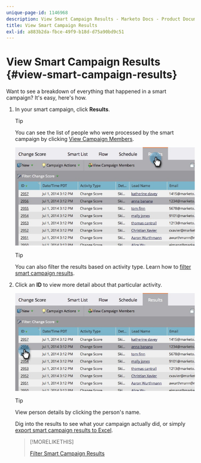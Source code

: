 ```yaml
---
unique-page-id: 1146968
description: View Smart Campaign Results - Marketo Docs - Product Documentation
title: View Smart Campaign Results
exl-id: a883b2da-fbce-49f9-b18d-d75a90bd9c51
---
```

# View Smart Campaign Results {#view-smart-campaign-results}

Want to see a breakdown of everything that happened in a smart campaign? It's easy, here's how.

1. In your smart campaign, click **Results**.

   >[!TIP]
   >
   >You can see the list of people who were processed by the smart campaign by clicking [View Campaign Members](/help/marketo/product-docs/core-marketo-concepts/smart-campaigns/smart-campaign-data/view-smart-campaign-members.md).

   ![](assets/image2014-9-22-11-38-10.jpg)

   >[!TIP]
   >
   >You can also filter the results based on activity type. Learn how to [filter smart campaign results](/help/marketo/product-docs/core-marketo-concepts/smart-campaigns/smart-campaign-data/filter-smart-campaign-results.md).

1. Click an **ID** to view more detail about that particular activity.

   ![](assets/image2014-9-22-11-39-22.jpg)

   >[!TIP]
   >
   >View person details by clicking the person's name.

   Dig into the results to see what your campaign actually did, or simply [export smart campaign results to Excel](/help/marketo/product-docs/core-marketo-concepts/smart-campaigns/smart-campaign-data/export-smart-campaign-results-to-excel.md).

   >[!MORELIKETHIS]
   >
   >[Filter Smart Campaign Results](/help/marketo/product-docs/core-marketo-concepts/smart-campaigns/smart-campaign-data/filter-smart-campaign-results.md)
